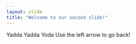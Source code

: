 ```yaml
---
layout: slide
title: "Welcome to our second slide!"
---
```

Yadda Yadda Yoda
Use the left arrow to go back!
